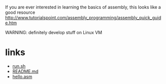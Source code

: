 If you are ever interested in learning the basics of assembly, this looks like a good resource
http://www.tutorialspoint.com/assembly_programming/assembly_quick_guide.htm

WARNING: definitely develop stuff on Linux VM








# links

- [run.sh](run.sh)
- [README.md](README.md)
- [hello.asm](hello.asm)
